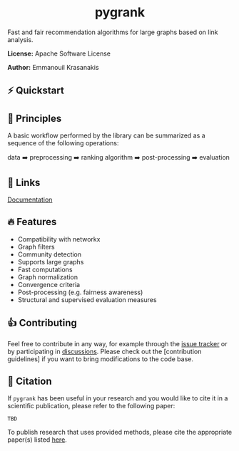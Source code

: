 <center><h1>pygrank</h1></center>  
Fast and fair recommendation algorithms for large graphs based on link analysis.

**License:** Apache Software License

**Author:** Emmanouil Krasanakis
  
## :zap: Quickstart

  
## :brain: Principles
A basic workflow performed by the library can be summarized as a sequence of the following operations:

data :arrow_right: preprocessing :arrow_right: ranking algorithm :arrow_right: post-processing :arrow_right: evaluation

## :link: Links
[Documentation](old_README.md)

## :fire: Features
* Compatibility with networkx
* Graph filters
* Community detection
* Supports large graphs
* Fast computations
* Graph normalization
* Convergence criteria
* Post-processing (e.g. fairness awareness)
* Structural and supervised evaluation measures

## :thumbsup: Contributing
Feel free to contribute in any way, for example through the [issue tracker]() or by participating in [discussions]().
Please check out the [contribution guidelines] if you want to bring modifications to the code base.
 
## :notebook: Citation
If `pygrank` has been useful in your research and you would like to cite it in a scientific publication, please refer to the following paper:
```
TBD
```
To publish research that uses provided methods, please cite the appropriate paper(s) listed [here](tutorials/citations.md).